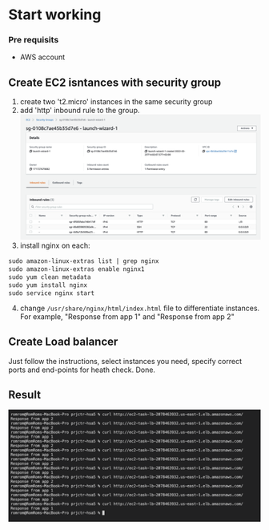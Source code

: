 # Start working

### Pre requisits 

- AWS account

## Create EC2 isntances with security group

1. create two 't2.micro' instances in the same security group
2. add 'http' inbound rule to the group.
![security-group](imgs/security-group.png)
3. install nginx on each: 
```
sudo amazon-linux-extras list | grep nginx
sudo amazon-linux-extras enable nginx1
sudo yum clean metadata
sudo yum install nginx
sudo service nginx start
```
4. change `/usr/share/nginx/html/index.html` file to differentiate instances. 
For example, "Response from app 1" and "Response from app 2"

## Create Load balancer

Just follow the instructions, select instances you need, specify correct ports 
and end-points for heath check. Done.

## Result 

![result](imgs/result.png)
